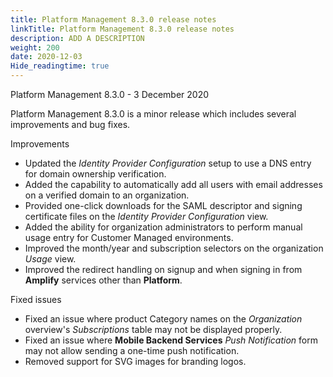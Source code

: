 ```yaml
---
title: Platform Management 8.3.0 release notes
linkTitle: Platform Management 8.3.0 release notes
description: ADD A DESCRIPTION
weight: 200
date: 2020-12-03
Hide_readingtime: true
---
```


Platform Management 8.3.0 - 3 December 2020

Platform Management 8.3.0 is a minor release which includes several improvements and bug fixes.

Improvements

* Updated the _Identity Provider Configuration_ setup to use a DNS entry for domain ownership verification.
* Added the capability to automatically add all users with email addresses on a verified domain to an organization.
* Provided one-click downloads for the SAML descriptor and signing certificate files on the _Identity Provider Configuration_ view.
* Added the ability for organization administrators to perform manual usage entry for Customer Managed environments.
* Improved the month/year and subscription selectors on the organization _Usage_ view.
* Improved the redirect handling on signup and when signing in from **Amplify** services other than **Platform**.

Fixed issues

* Fixed an issue where product Category names on the _Organization_ overview's _Subscriptions_ table may not be displayed properly.
* Fixed an issue where **Mobile Backend Services** _Push Notification_ form may not allow sending a one-time push notification.
* Removed support for SVG images for branding logos.

